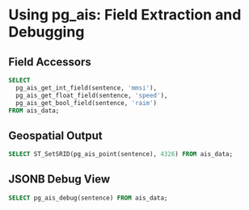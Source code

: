 # Using pg_ais: Field Extraction and Debugging

## Field Accessors

```sql
SELECT
  pg_ais_get_int_field(sentence, 'mmsi'),
  pg_ais_get_float_field(sentence, 'speed'),
  pg_ais_get_bool_field(sentence, 'raim')
FROM ais_data;
```

## Geospatial Output

```sql
SELECT ST_SetSRID(pg_ais_point(sentence), 4326) FROM ais_data;
```

## JSONB Debug View

```sql
SELECT pg_ais_debug(sentence) FROM ais_data;
```